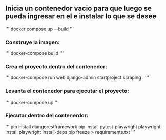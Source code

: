 ## Inicia un contenedor vacio para que luego se pueda ingresar en el e instalar lo que se desee

'''
docker compose up --build
'''

### Construye la imagen:
'''
docker-compose build
'''

### Crea el proyecto dentro del contenedor:
'''
docker-compose run web django-admin startproject scraping .
'''

### Levanta el contenedor para ejecutar el proyecto:
'''
docker-compose up
'''

### Ejecutar dentro del contenerdor:
'''
pip install djangorestframework
pip install pytest-playwright
playwright install
playwright install-deps
pip freeze > requirements.txt
'''
